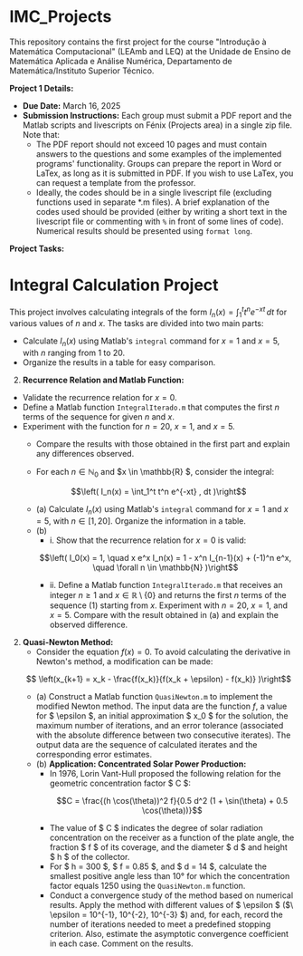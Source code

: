 # IMC_Projects
This repository contains the first project for the course "Introdução à Matemática Computacional" (LEAmb and LEQ) at the Unidade de Ensino de Matemática Aplicada e Análise Numérica, Departamento de Matemática/Instituto Superior Técnico.

**Project 1 Details:**
- **Due Date:** March 16, 2025
- **Submission Instructions:** Each group must submit a PDF report and the Matlab scripts and livescripts on Fénix (Projects area) in a single zip file. Note that:
    - The PDF report should not exceed 10 pages and must contain answers to the questions and some examples of the implemented programs' functionality. Groups can prepare the report in Word or LaTex, as long as it is submitted in PDF. If you wish to use LaTex, you can request a template from the professor.
    - Ideally, the codes should be in a single livescript file (excluding functions used in separate *.m files). A brief explanation of the codes used should be provided (either by writing a short text in the livescript file or commenting with `%` in front of some lines of code). Numerical results should be presented using `format long`.

**Project Tasks:**
# Integral Calculation Project

This project involves calculating integrals of the form $I_n(x) = \int_1^t t^n e^{-xt} \, dt$ for various values of $n$ and $x$. The tasks are divided into two main parts:

- Calculate $I_n(x)$ using Matlab's `integral` command for $x = 1$ and $x = 5$, with $n$ ranging from 1 to 20.
- Organize the results in a table for easy comparison.

2. **Recurrence Relation and Matlab Function:**
- Validate the recurrence relation for $x = 0$.
- Define a Matlab function `IntegralIterado.m` that computes the first $n$ terms of the sequence for given $n$ and $x$.
- Experiment with the function for $n = 20$, $x = 1$, and $x = 5$.
    - Compare the results with those obtained in the first part and explain any differences observed.

    - For each $n \in \mathbb{N}_0$ and $x \in \mathbb{R} $, consider the integral:
    ```math
    \left( I_n(x) = \int_1^t t^n e^{-xt} , dt )\right
    ```
    - (a) Calculate $I_n(x)$ using Matlab's `integral` command for $x = 1$ and $x = 5$, with $n \in [1, 20]$. Organize the information in a table.
    - (b)
        - i. Show that the recurrence relation for $x = 0$ is valid:
        ```math
       \left( I_0(x) = 1, \quad x e^x I_n(x) = 1 - x^n I_{n-1}(x) + (-1)^n e^x, \quad \forall n \in \mathbb{N} )\right
        ```
        - ii. Define a Matlab function `IntegralIterado.m` that receives an integer $n \geq 1$ and $x \in \mathbb{R} \setminus \{0\}$ and returns the first $n$ terms of the sequence (1) starting from $x$. Experiment with $n = 20$, $x = 1$, and $x = 5$. Compare with the result obtained in (a) and explain the observed difference.

2. **Quasi-Newton Method:**
     - Consider the equation $f(x) = 0$. To avoid calculating the derivative in Newton's method, a modification can be made:
     ```math
        \left(x_{k+1} = x_k - \frac{f(x_k)}{f(x_k + \epsilon) - f(x_k)} )\right
     ```
     - (a) Construct a Matlab function `QuasiNewton.m` to implement the modified Newton method. The input data are the function $f$, a value for $ \epsilon $, an initial approximation $ x_0 $ for the solution, the maximum number of iterations, and an error tolerance (associated with the absolute difference between two consecutive iterates). The output data are the sequence of calculated iterates and the corresponding error estimates.
     - (b) **Application: Concentrated Solar Power Production:**
         - In 1976, Lorin Vant-Hull proposed the following relation for the geometric concentration factor $ C $:
             ```math
             C = \frac{(h \cos(\theta))^2 f}{0.5 d^2 (1 + \sin(\theta) + 0.5 \cos(\theta))}
             ```
         - The value of $ C $ indicates the degree of solar radiation concentration on the receiver as a function of the plate angle, the fraction $ f $ of its coverage, and the diameter $ d $ and height $ h $ of the collector.
         - For $ h = 300 $, $ f = 0.85 $, and $ d = 14 $, calculate the smallest positive angle less than 10° for which the concentration factor equals 1250 using the `QuasiNewton.m` function.
         - Conduct a convergence study of the method based on numerical results. Apply the method with different values of $ \epsilon \$ ($\ \epsilon = 10^{-1}, 10^{-2}, 10^{-3} $) and, for each, record the number of iterations needed to meet a predefined stopping criterion. Also, estimate the asymptotic convergence coefficient in each case. Comment on the results.